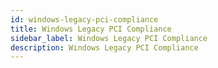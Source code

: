 ```yaml
---
id: windows-legacy-pci-compliance
title: Windows Legacy PCI Compliance
sidebar_label: Windows Legacy PCI Compliance
description: Windows Legacy PCI Compliance
---
```

